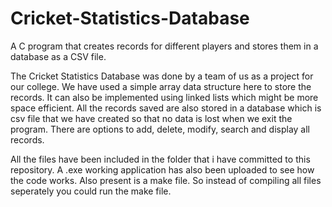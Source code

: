 # Cricket-Statistics-Database
A C program that creates records for different players and stores them in a database as a CSV file.

The Cricket Statistics Database was done by a team of us as a project for our college.
We have used a simple array data structure here to store the records.
It can also be implemented using linked lists which might be more space efficient.
All the records saved are also stored in a database which is csv file that we have created so that no data is lost when we exit the program.
There are options to add, delete, modify, search and display all records.

All the files have been included in the folder that i have committed to this repository.
A .exe working application has also been uploaded to see how the code works. Also present is a make file.
So instead of compiling all files seperately you could run the make file.
